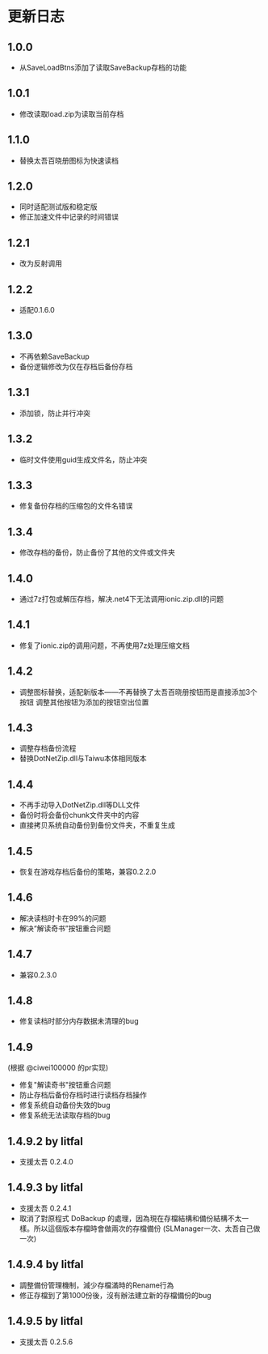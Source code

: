 # 更新日志

## 1.0.0
- 从SaveLoadBtns添加了读取SaveBackup存档的功能

## 1.0.1
- 修改读取load.zip为读取当前存档

## 1.1.0
- 替换太吾百晓册图标为快速读档

## 1.2.0
- 同时适配测试版和稳定版
- 修正加速文件中记录的时间错误

## 1.2.1
- 改为反射调用

## 1.2.2
- 适配0.1.6.0

## 1.3.0
- 不再依赖SaveBackup
- 备份逻辑修改为仅在存档后备份存档

## 1.3.1
- 添加锁，防止并行冲突

## 1.3.2
- 临时文件使用guid生成文件名，防止冲突

## 1.3.3
- 修复备份存档的压缩包的文件名错误

## 1.3.4
- 修改存档的备份，防止备份了其他的文件或文件夹

## 1.4.0
- 通过7z打包或解压存档，解决.net4下无法调用ionic.zip.dll的问题

## 1.4.1
- 修复了ionic.zip的调用问题，不再使用7z处理压缩文档

## 1.4.2
- 调整图标替换，适配新版本——不再替换了太吾百晓册按钮而是直接添加3个按钮 调整其他按钮为添加的按钮空出位置

## 1.4.3
- 调整存档备份流程
- 替换DotNetZip.dll与Taiwu本体相同版本

## 1.4.4
- 不再手动导入DotNetZip.dll等DLL文件
- 备份时将会备份chunk文件夹中的内容
- 直接拷贝系统自动备份到备份文件夹，不重复生成

## 1.4.5
- 恢复在游戏存档后备份的策略，兼容0.2.2.0

## 1.4.6
- 解决读档时卡在99%的问题
- 解决“解读奇书”按钮重合问题

## 1.4.7
- 兼容0.2.3.0

## 1.4.8
- 修复读档时部分内存数据未清理的bug

## 1.4.9
(根据 @ciwei100000 的pr实现)
- 修复"解读奇书"按钮重合问题
- 防止存档后备份存档时进行读档存档操作
- 修复系统自动备份失效的bug
- 修复系统无法读取存档的bug

## 1.4.9.2 by litfal
- 支援太吾 0.2.4.0

## 1.4.9.3 by litfal
- 支援太吾 0.2.4.1
- 取消了對原程式 DoBackup 的處理，因為現在存檔結構和備份結構不太一樣。所以這個版本存檔時會做兩次的存檔備份 (SLManager一次、太吾自己做一次)

## 1.4.9.4 by litfal
- 調整備份管理機制，減少存檔滿時的Rename行為
- 修正存檔到了第1000份後，沒有辦法建立新的存檔備份的bug

## 1.4.9.5 by litfal
- 支援太吾 0.2.5.6
